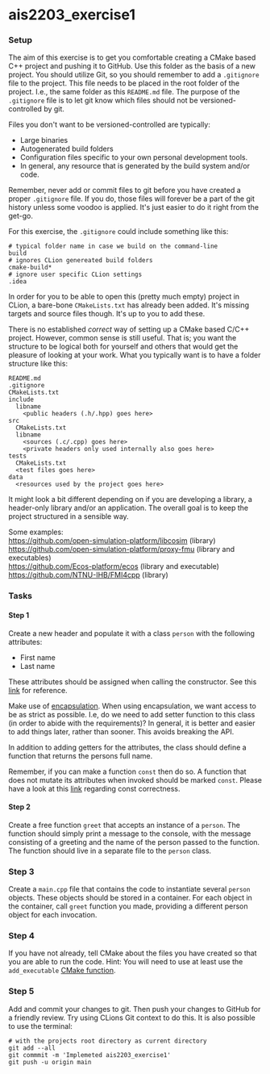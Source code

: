 # ais2203_exercise1

### Setup



The aim of this exercise is to get you comfortable creating a CMake based C++ project and pushing it to GitHub. 
Use this folder as the basis of a new project. You should utilize Git, so you should remember to add a `.gitignore` file to the project. 
This file needs to be placed in the root folder of the project. I.e., the same folder as this `README.md` file. 
The purpose of the `.gitignore` file is to let git know which files should not be versioned-controlled by git. 

Files you don't want to be versioned-controlled are typically:
* Large binaries
* Autogenerated build folders
* Configuration files specific to your own personal development tools.
* In general, any resource that is generated by the build system and/or code.

Remember, never add or commit files to git before you have created a proper `.gitignore` file. 
If you do, those files will forever be a part of the git history unless some voodoo is applied. 
It's just easier to do it right from the get-go.

For this exercise, the `.gitignore` could include something like this:

```
# typical folder name in case we build on the command-line
build    
# ignores CLion genereated build folders
cmake-build*  
# ignore user specific CLion settings
.idea         
```

In order for you to be able to open this (pretty much empty) project in CLion, a bare-bone `CMakeLists.txt` has already been added. 
It's missing targets and source files though. It's up to you to add these.

There is no established _correct_ way of setting up a CMake based C/C++ project. However, common sense is still useful. 
That is; you want the structure to be logical both for yourself and others that would get the pleasure of looking at your work. 
What you typically want is to have a folder structure like this:

```
README.md
.gitignore
CMakeLists.txt
include
  libname
    <public headers (.h/.hpp) goes here>
src
  CMakeLists.txt
  libname
    <sources (.c/.cpp) goes here>
    <private headers only used internally also goes here>
tests
  CMakeLists.txt
  <test files goes here>
data
  <resources used by the project goes here>
```

It might look a bit different depending on if you are developing a library, a header-only library and/or an application. 
The overall goal is to keep the project structured in a sensible way.

Some examples: <br>
https://github.com/open-simulation-platform/libcosim (library) <br>
https://github.com/open-simulation-platform/proxy-fmu (library and executables) <br>
https://github.com/Ecos-platform/ecos (library and executable) <br>
https://github.com/NTNU-IHB/FMI4cpp (library)

### Tasks

#### Step 1 

Create a new header and populate it with a class `person` with the following attributes:
* First name
* Last name

These attributes should be assigned when calling the constructor. 
See this [link](https://en.cppreference.com/w/cpp/language/constructor) for reference.

Make use of [encapsulation](https://www.w3schools.com/CPP/cpp_encapsulation.asp). 
When using encapsulation, we want access to be as strict as possible. 
I.e, do we need to add setter function to this class (in order to abide with the requirements)? 
In general, it is better and easier to add things later, rather than sooner. This avoids breaking the API.

In addition to adding getters for the attributes, the class should define a function that returns the persons full name.

Remember, if you can make a function `const` then do so. A function that does not mutate its attributes when invoked should be marked `const`. 
Please have a look at this [link](https://isocpp.org/wiki/faq/const-correctness) regarding const correctness.

#### Step 2

Create a free function `greet` that accepts an instance of a `person`.
The function should simply print a message to the console, with the message consisting of a greeting and the name of 
the person passed to the function.
The function should live in a separate file to the `person` class.

### Step 3
Create a `main.cpp` file that contains the code to instantiate several `person` objects. These objects should be stored in a container.
For each object in the container, call `greet` function you made, providing a different person object for each invocation.

### Step 4
If you have not already, tell CMake about the files you have created so that you are able to run the code.
Hint: You will need to use at least use the `add_executable` [CMake function](https://cmake.org/cmake/help/latest/command/add_executable.html).

### Step 5
Add and commit your changes to git. Then push your changes to GitHub for a friendly review.
Try using CLions Git context to do this. It is also possible to use the terminal:
```
# with the projects root directory as current directory
git add --all
git commmit -m 'Implemeted ais2203_exercise1'
git push -u origin main
```
